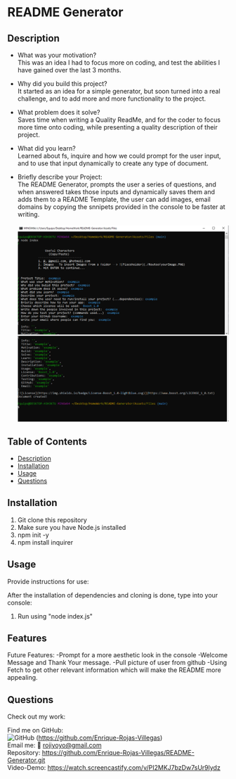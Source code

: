 # README Generator

## Description

- What was your motivation? <br>
  This was an idea I had to focus more on coding, and test the abilities I have gained over the last 3 months.

- Why did you build this project? <br>
  It started as an idea for a simple generator, but soon turned into a real challenge, and to add more and more functionality to the project.

- What problem does it solve? <br>
  Saves time when writing a Quality ReadMe, and for the coder to focus more time onto coding, while presenting a quality description of their project.

- What did you learn? <br>
  Learned about fs, inquire and how we could prompt for the user input, and to use that input dynamically to create any type of document.
  <br>
- Briefly describe your Project: <br>
  The README Generator, prompts the user a series of questions, and when answered takes those inputs and dynamically saves them and adds them to a README Template, the user can add images, email domains by copying the snnipets provided in the console to be faster at writing.<br>
  <br>
  ![Console look](./Assets/Files/images/console-prompt.PNG)
  ![Console look](./Assets/Files/images/console-prompt-2.PNG)

## Table of Contents

- [Description](#description)
- [Installation](#installation)
- [Usage](#usage)
- [Questions](#questions)

## Installation

1. Git clone this repository
2. Make sure you have Node.js installed
3. npm init -y
4. npm install inquirer

## Usage

Provide instructions for use:

After the installation of dependencies and cloning is done, type into your console:

1. Run using "node index.js"

## Features

Future Features:
-Prompt for a more aesthetic look in the console
-Welcome Message and Thank Your message.
-Pull picture of user from github
-Using Fetch to get other relevant information which will make the README more appealing.

## Questions

Check out my work:<br>

Find me on GitHub:<br>
![GitHub](https://img.shields.io/badge/GitHub-100000?style=for-the-badge&logo=github&logoColor=white) (https://github.com/Enrique-Rojas-Villegas) <br>
Email me: 📧 rojiyoyo@gmail.com <br>
Repository: https://github.com/Enrique-Rojas-Villegas/README-Generator.git <br>
Video-Demo: https://watch.screencastify.com/v/PI2MKJ7bzDw7sUr9lydz
